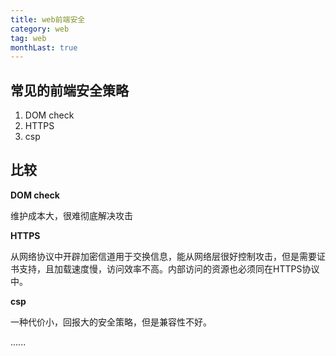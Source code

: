 ```yaml
---
title: web前端安全
category: web
tag: web
monthLast: true
---
```


## 常见的前端安全策略

1. DOM check
2. HTTPS
3. csp

## 比较

**DOM check**

维护成本大，很难彻底解决攻击

**HTTPS**

从网络协议中开辟加密信道用于交换信息，能从网络层很好控制攻击，但是需要证书支持，且加载速度慢，访问效率不高。内部访问的资源也必须同在HTTPS协议中。

**csp**

一种代价小，回报大的安全策略，但是兼容性不好。

......